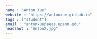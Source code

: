 ```yaml
---
name : "Anton Xue"
website : "https://antonxue.github.io"
tags : ["student"]
email : "antonxue@seas.upenn.edu"
headshot : "AntonX.jpg"
---
```


